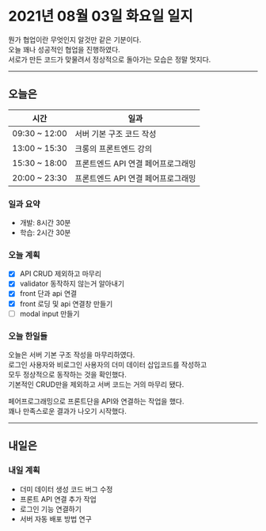 # 2021년 08월 03일 화요일 일지

뭔가 협업이란 무엇인지 알것만 같은 기분이다.<br />
오늘 꽤나 성공적인 협업을 진행하였다.<br />
서로가 만든 코드가 맞물려서 정상적으로 돌아가는 모습은 정말 멋지다.

---

## 오늘은

| 시간 | 일과 |
| --- | --- |
| 09:30 ~ 12:00 | 서버 기본 구조 코드 작성 |
| 13:00 ~ 15:30 | 크롱의 프론트엔드 강의 |
| 15:30 ~ 18:00 | 프론트엔드 API 연결 페어프로그래밍 |
| 20:00 ~ 23:30 | 프론트엔드 API 연결 페어프로그래밍 |

### 일과 요약

- 개발: 8시간 30분
- 학습: 2시간 30분

### 오늘 계획

- [x] API CRUD 제외하고 마무리
- [x] validator 동작하지 않는거 알아내기
- [x] front 단과 api 연결
- [x] front 로딩 및 api 연결창 만들기
- [ ] modal input 만들기

### 오늘 한일들

오늘은 서버 기본 구조 작성을 마무리하였다.<br />
로그인 사용자와 비로그인 사용자의 더미 데이터 삽입코드를 작성하고<br />
모두 정상적으로 동작하는 것을 확인했다.<br />
기본적인 CRUD만을 제외하고 서버 코드는 거의 마무리 됐다.

페어프로그래밍으로 프론트단을 API와 연결하는 작업을 했다.<br />
꽤나 만족스로운 결과가 나오기 시작했다.

---

## 내일은

### 내일 계획

- 더미 데이터 생성 코드 버그 수정
- 프론트 API 연결 추가 작업
- 로그인 기능 연결하기
- 서버 자동 배포 방법 연구